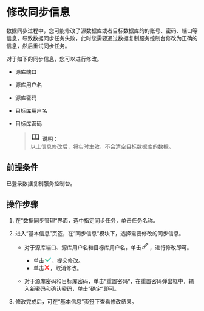 # 修改同步信息<a name="drs_10_0016"></a>

数据同步过程中，您可能修改了源数据库或者目标数据库的的账号、密码、端口等信息，导致数据同步任务失败，此时您需要通过数据复制服务控制台修改为正确的信息，然后重试同步任务。

对于如下的同步信息，您可以进行修改。

-   源库端口
-   源库用户名
-   源库密码
-   目标库用户名
-   目标库密码

    >![](public_sys-resources/icon-note.gif) **说明：**   
    >以上信息修改后，将实时生效，不会清空目标数据库的数据。  


## 前提条件<a name="section16256919193311"></a>

已登录数据复制服务控制台。

## 操作步骤<a name="section17751227103517"></a>

1.  在“数据同步管理“界面，选中指定同步任务，单击任务名称。
2.  进入“基本信息”页签，在“同步信息“模块下，选择需要修改的同步信息。
    -   对于源库端口、源库用户名和目标库用户名，单击![](figures/icon-edit.png)，进行修改即可。
        -   单击![](figures/icon-true.png)，提交修改。
        -   单击![](figures/icon-false.png)，取消修改。

    -   对于源库密码和目标库密码，单击“重置密码“，在重置密码弹出框中，输入新密码和确认密码，单击“确定“即可。

3.  修改完成后，可在“基本信息”页签下查看修改结果。

